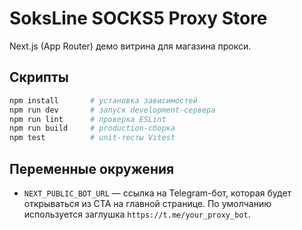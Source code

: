 # SoksLine SOCKS5 Proxy Store

Next.js (App Router) демо витрина для магазина прокси.

## Скрипты

```bash
npm install       # установка зависимостей
npm run dev       # запуск development-сервера
npm run lint      # проверка ESLint
npm run build     # production-сборка
npm test          # unit-тесты Vitest
```

## Переменные окружения

- `NEXT_PUBLIC_BOT_URL` — ссылка на Telegram-бот, которая будет открываться из CTA на главной странице. По умолчанию используется заглушка `https://t.me/your_proxy_bot`.
